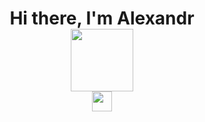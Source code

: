 <h1 align="center">Hi there, I'm Alexandr

  <div>
<img src="https://encrypted-tbn3.gstatic.com/images?q=tbn:ANd9GcS-moaGYH2IP6AqBBsUQiYorOOCV-St4uya9UuSwskUP30eNtJv" height="100"/>
  </div>
<img src="https://github.com/blackcater/blackcater/raw/main/images/Hi.gif" height="32"/></h1>
